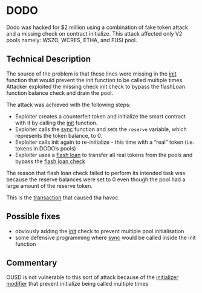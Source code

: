 # DODO

Dodo was hacked for $2 million using a combination of fake token attack and a missing check on contract initialize. This attack affected only V2 pools namely: WSZO, WCRES, ETHA, and FUSI pool.

## Technical Description

The source of the problem is that these lines were missing in the [init](https://github.com/DODOEX/contractV2/blob/01c544780291a5acc3e2be4980493e63065fb200/contracts/DODOVendingMachine/impl/DVM.sol#L33-L35) function that would prevent the init function to be called multiple times. Attacker exploited the missing check init check to bypass the flashLoan function balance check and drain the pool.

The attack was achieved with the following steps: 

- Exploiter creates a counterfeit token and initialize the smart contract with it by calling the [init](https://github.com/DODOEX/contractV2/blob/8b683af08f645c30e2b12d2e0cde38f08236f135/contracts/DODOVendingMachine/impl/DVM.sol#L24) function.
- Exploiter calls the [sync](https://github.com/DODOEX/contractV2/blob/01c544780291a5acc3e2be4980493e63065fb200/contracts/DODOVendingMachine/impl/DVMVault.sol#L74-L86) function and sets the `reserve` variable, which represents the token balance, to 0.
- Exploiter calls init again to re-initialize - this time with a “real” token (i.e. tokens in DODO’s pools)
- Exploiter uses a [flash loan](https://github.com/DODOEX/contractV2/blob/01c544780291a5acc3e2be4980493e63065fb200/contracts/DODOVendingMachine/impl/DVMTrader.sol#L89) to transfer all real tokens from the pools and bypass the [flash loan check](https://github.com/DODOEX/contractV2/blob/01c544780291a5acc3e2be4980493e63065fb200/contracts/DODOVendingMachine/impl/DVMTrader.sol#L105-L108)

The reason that flash loan check failed to perform its intended task was because the reserve balances were set to 0 even though the pool had a large amount of the reserve token.

This is the [transaction](https://etherscan.io/tx/0x395675b56370a9f5fe8b32badfa80043f5291443bd6c8273900476880fb5221e) that caused tha havoc.

## Possible fixes
- obviously adding the [init](https://github.com/DODOEX/contractV2/commit/01c544780291a5acc3e2be4980493e63065fb200#diff-338291e7d47bd3ae0f13396fa01e412005b9dc2c64e53800bb3d6c9b6e373820R34-R36) check to prevent multiple pool initialisation
- some defensive programming where [sync](https://github.com/DODOEX/contractV2/blob/01c544780291a5acc3e2be4980493e63065fb200/contracts/DODOVendingMachine/impl/DVMVault.sol#L74-L86) would be called inside the init function


## Commentary

OUSD is not vulnerable to this sort of attack because of the [initializer modifier](https://github.com/OriginProtocol/origin-dollar/blob/master/contracts/contracts/vault/VaultInitializer.sol#L15) that prevent initialize being called multiple times